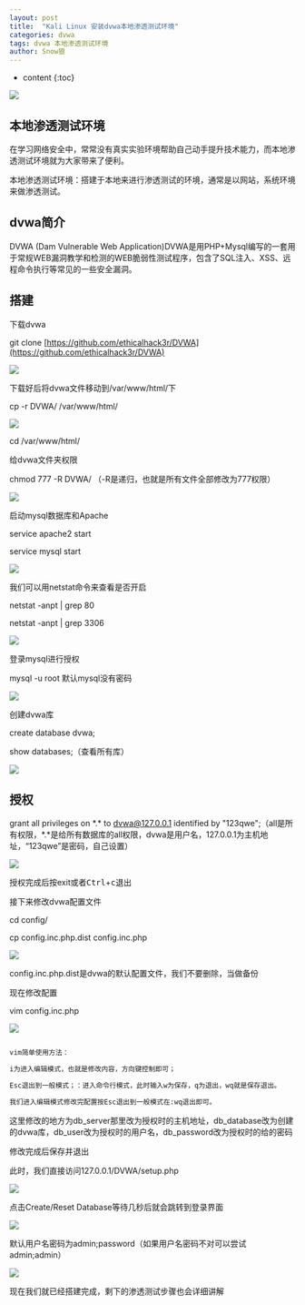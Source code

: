 ```yaml
---
layout: post
title:  "Kali Linux 安装dvwa本地渗透测试环境"
categories: dvwa
tags: dvwa 本地渗透测试环境
author: Snow狼
---
```




* content
{:toc}

![](https://i.loli.net/2019/10/03/GYucPCelB8tjmxf.png)






## 本地渗透测试环境

在学习网络安全中，常常没有真实实验环境帮助自己动手提升技术能力，而本地渗透测试环境就为大家带来了便利。

本地渗透测试环境：搭建于本地来进行渗透测试的环境，通常是以网站，系统环境来做渗透测试。


## dvwa简介

DVWA (Dam Vulnerable Web Application)DVWA是用PHP+Mysql编写的一套用于常规WEB漏洞教学和检测的WEB脆弱性测试程序，包含了SQL注入、XSS、远程命令执行等常见的一些安全漏洞。


## 搭建
下载dvwa

git clone [https://github.com/ethicalhack3r/DVWA](https://github.com/ethicalhack3r/DVWA)

![](https://i.loli.net/2019/10/15/6Yz8mJ49RnrKTbA.jpg)

下载好后将dvwa文件移动到/var/www/html/下

cp -r DVWA/ /var/www/html/

![](https://i.loli.net/2019/10/15/yIsevZ1bmOMhgrJ.jpg)

cd /var/www/html/

给dvwa文件夹权限

chmod 777 -R DVWA/ （-R是递归，也就是所有文件全部修改为777权限）

![](https://i.loli.net/2019/10/15/JdemI3VsZuHfBFt.jpg)

启动mysql数据库和Apache

service apache2 start

service mysql start

![](https://i.loli.net/2019/10/15/BZOdcu5K3SMU6Cb.png)

我们可以用netstat命令来查看是否开启

netstat -anpt \| grep 80

netstat -anpt \| grep 3306

![](https://i.loli.net/2019/10/15/xhZyIbjw42NfvDU.png)

登录mysql进行授权

mysql -u root 默认mysql没有密码

![](https://i.loli.net/2019/10/15/rqXR36eFDZEaOGi.png)

创建dvwa库

create database dvwa;

show databases;（查看所有库）

![](https://i.loli.net/2019/10/15/ZYqWFxfOPmlwLKy.jpg)

## 授权

grant all privileges on \*.* to dvwa@127.0.0.1 identified by "123qwe";（all是所有权限，\*.*是给所有数据库的all权限，dvwa是用户名，127.0.0.1为主机地址，“123qwe”是密码，自己设置）

![](https://i.loli.net/2019/10/15/VlghfdiJZGnSpzm.png)

授权完成后按exit或者<kbd>Ctrl</kbd>+<kbd>c</kbd>退出

接下来修改dvwa配置文件

cd config/

cp config.inc.php.dist config.inc.php

![](https://i.loli.net/2019/10/15/VHx1NXWqyi89vgj.png)

config.inc.php.dist是dvwa的默认配置文件，我们不要删除，当做备份

现在修改配置

vim config.inc.php

![](https://i.loli.net/2019/10/15/jfx3adQgH6MyOr8.jpg)

``` bash

vim简单使用方法：

i为进入编辑模式，也就是修改内容，方向键控制即可；

Esc退出到一般模式；：进入命令行模式，此时输入w为保存，q为退出，wq就是保存退出。

我们进入编辑模式修改完配置按Esc退出到一般模式在:wq退出即可。

```

这里修改的地方为db_server那里改为授权时的主机地址，db_database改为创建的dvwa库，db_user改为授权时的用户名，db_password改为授权时的给的密码

修改完成后保存并退出

此时，我们直接访问127.0.0.1/DVWA/setup.php

![](https://i.loli.net/2019/10/15/lFJHotwbgIM6Ze1.jpg)

点击Create/Reset Database等待几秒后就会跳转到登录界面

![](https://i.loli.net/2019/10/15/LyDred5JB1uSqwj.jpg)

默认用户名密码为admin;password（如果用户名密码不对可以尝试admin;admin）

![](https://i.loli.net/2019/10/15/waN97mqPesEQlM4.jpg)

现在我们就已经搭建完成，剩下的渗透测试步骤也会详细讲解
